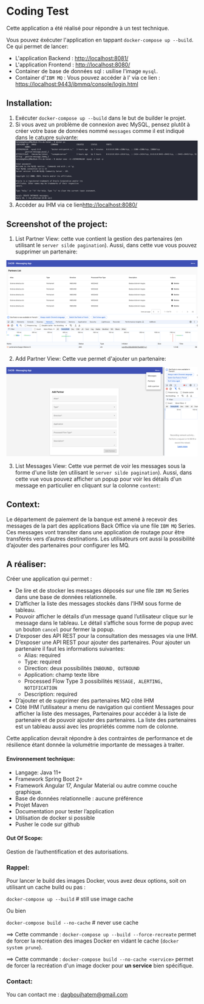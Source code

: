 # Coding Test

Cette application a été réalisé pour répondre à un test technique.

Vous pouvez éxécuter l'application en tappant `docker-compose up --build`. Ce qui permet de lancer: 
 
- L'application Backend : [http://localhost:8081/](http://localhost:8081/)
- L'application Frontend : [http://localhost:8080/](http://localhost:8080/)
- Container de base de données sql : usilise l'image `mysql`.
- Container d'`IBM MQ` : Vous pouvez accéder à l' via ce lien : [https://localhost:9443/ibmmq/console/login.html](https://localhost:9443/ibmmq/console/login.html)

## Installation:
1. Exécuter `docker-compose up --build` dans le but de builder le projet.
2. Si vous avez un problème de connexion avec MySQL, pensez plutôt à créer votre base de données nommé `messages` comme il est indiqué dans le catupre suivante:
![console_create_database.png](screenshots/console_create_database.png)
3. Accéder au IHM via ce lien[http://localhost:8080/](http://localhost:8080/)

## Screenshot of the project:

1. List Partner View: cette vue contient la gestion des partenaires (en utilisant le `server silde pagination`). Aussi,
  dans cette vue vous pouvez supprimer un partenaire:

![Partner_list.png](screenshots/Partner_list.png)


2. Add Partner View: Cette vue permet d'ajouter un partenaire:

![Add_Partner.png](screenshots/Add_Partner.png)

3. List Messages View: Cette vue permet de voir les messages sous la forme d'une liste (en utilisant le `server silde pagination`). Aussi,
   dans cette vue vous pouvez afficher un popup pour voir les détails d'un message en particulier en cliquant sur la colonne `content`:




## Context: 
Le département de paiement de la banque est amené à recevoir des messages de la part des applications Back Office via une file `IBM MQ` Series.
Ces messages vont transiter dans une application de routage pour être transférés vers d’autres destinations.
Les utilisateurs ont aussi la possibilité d’ajouter des partenaires pour configurer les MQ.

## A réaliser: 

Créer une application qui permet :

- De lire et de stocker les messages déposés sur une file `IBM MQ` Series dans une base de données relationnelle.
- D’afficher la liste des messages stockés dans l’IHM sous forme de tableau.
- Pouvoir afficher le détails d’un message quand l’utilisateur clique sur le message dans le tableau.
Le détail s’affiche sous forme de popup avec un bouton `cancel` pour fermer la popup.
- D’exposer des API REST pour la consultation des messages via une IHM.
- D’exposer une API REST pour ajouter des partenaires. Pour ajouter un partenaire il faut les informations suivantes:
  - Alias:  required
  - Type: required
  - Direction:  deux possibilités `INBOUND, OUTBOUND`
  - Application: champ texte libre
  - Processed Flow Type 3 possibilités `MESSAGE, ALERTING, NOTIFICATION`
  - Description: required
- D’ajouter et de supprimer des partenaires MQ côté IHM
- Côté IHM l’utilisateur a menu de navigation qui contient Messages pour afficher la liste des messages, Partenaires pour accéder à la liste de partenaire et de pouvoir ajouter des partenaires. La liste des partenaires est un tableau aussi avec les propriétés comme nom de colonne.

Cette application devrait répondre à des contraintes de performance et de résilience étant donnée la volumétrie importante de messages à traiter.

#### Environnement technique:

- Langage: Java 11+
- Framework Spring Boot 2+
- Framework Angular 17, Angular Material ou autre comme couche graphique.
- Base de données relationnelle : aucune préférence
- Projet Maven
- Documentation pour tester l’application
- Utilisation de docker si possible
- Pusher le code sur github

#### Out Of Scope:

Gestion de l’authentification et des autorisations.

### Rappel: 

Pour lancer le build des images Docker, vous avez deux options, soit on utilisant un cache build ou pas : 

`docker-compose up --build`  # still use image cache

Ou bien

`docker-compose build --no-cache`  # never use cache

==> Cette commande : `docker-compose up --build --force-recreate` permet de forcer la recréation des images Docker  en vidant le cache (`docker system prune`).

==> Cette commande : `docker-compose build --no-cache <service>` permet de forcer la recréation d'un image docker pour **un service** bien spécifique.

### Contact: 
You can contact me : [dagboujhatem@gmail.com](mailto:dagboujhatem@gmail.com)
